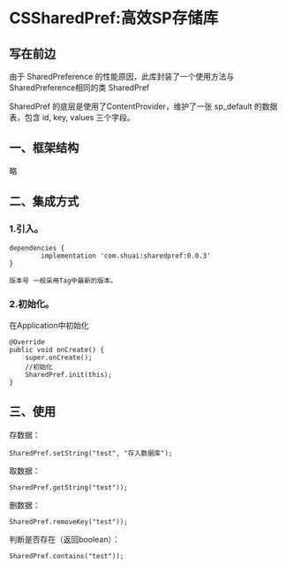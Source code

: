 # CSSharedPref:高效SP存储库
## 写在前边

由于 SharedPreference 的性能原因，此库封装了一个使用方法与SharedPreference相同的类 SharedPref

SharedPref 的底层是使用了ContentProvider，维护了一张 sp_default 的数据表，包含 id, key, values 三个字段。


## 一、框架结构

略


## 二、集成方式

### 1.引入。

```
dependencies {
        implementation 'com.shuai:sharedpref:0.0.3'
}

版本号 一般采用Tag中最新的版本。
```


### 2.初始化。
在Application中初始化

```
@Override
public void onCreate() {
    super.onCreate();
    //初始化
    SharedPref.init(this);
}
```

## 三、使用


存数据：
```
SharedPref.setString("test", "存入数据库");
```
取数据：
```
SharedPref.getString("test"));
```

删数据：
```
SharedPref.removeKey("test"));
```
判断是否存在（返回boolean）：
```
SharedPref.contains("test"));
```

